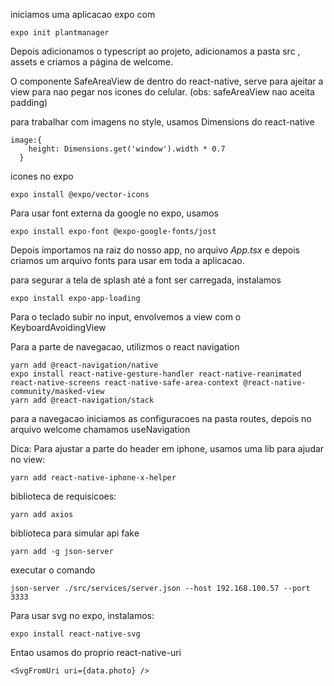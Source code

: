 iniciamos uma aplicacao expo com 
```
expo init plantmanager
```
Depois adicionamos o typescript ao projeto, adicionamos a pasta src , assets 
e criamos a página de welcome.

O componente SafeAreaView de dentro do react-native, serve para ajeitar
a view para nao pegar nos icones do celular. (obs: safeAreaView nao aceita padding)

para trabalhar com imagens no style, usamos  Dimensions do react-native
```
image:{
    height: Dimensions.get('window').width * 0.7
  }
```

icones no expo
```
expo install @expo/vector-icons
```

Para usar font externa da google no expo, usamos
```
expo install expo-font @expo-google-fonts/jost
```
Depois importamos na raiz do nosso app, no arquivo <i>App.tsx</i> e depois
criamos um arquivo fonts para usar em toda a aplicacao.

para segurar a tela de splash até a font ser carregada, instalamos
```
expo install expo-app-loading
```

Para o teclado subir no input, envolvemos a view com o KeyboardAvoidingView

Para a parte de navegacao, utilizmos o react navigation
```
yarn add @react-navigation/native
expo install react-native-gesture-handler react-native-reanimated react-native-screens react-native-safe-area-context @react-native-community/masked-view
yarn add @react-navigation/stack
```

para a navegacao iniciamos as configuracoes na pasta routes, depois
no arquivo welcome chamamos useNavigation

Dica: Para ajustar a parte do header em iphone, usamos uma lib para ajudar no view:
```
yarn add react-native-iphone-x-helper
```

biblioteca de requisicoes:
```
yarn add axios
```

biblioteca para simular api fake
```
yarn add -g json-server
```

executar o comando
```
json-server ./src/services/server.json --host 192.168.100.57 --port 3333
```

Para usar svg no expo, instalamos:
```
expo install react-native-svg
```
Entao usamos do proprio react-native-uri
```
<SvgFromUri uri={data.photo} />
```
